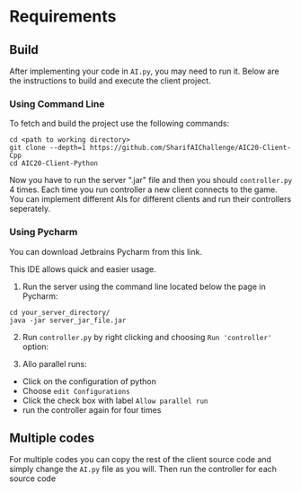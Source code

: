 # Requirements 

## Build

After implementing your code in `AI.py`, you may need to run it. 
Below are the instructions to build and execute the client project.

### Using Command Line

To fetch and build the project use the following commands:

```
cd <path to working directory>
git clone --depth=1 https://github.com/SharifAIChallenge/AIC20-Client-Cpp
cd AIC20-Client-Python
```

Now you have to run the server ".jar" file and then you should `controller.py` 4 times. Each time you run controller a new client connects to the game. You can implement different AIs for different clients and run their controllers seperately.

### Using Pycharm

You can download Jetbrains Pycharm from this link.

This IDE allows quick and easier usage.

1) Run the server using the command line located below the page in Pycharm:
```
cd your_server_directory/
java -jar server_jar_file.jar
```

2) Run `controller.py` by right clicking and choosing `Run 'controller'` option:

3) Allo parallel runs: 
* Click on the configuration of python
* Choose `edit Configurations`
* Click the check box with label `Allow parallel run`
* run the controller again for four times

## Multiple codes

For multiple codes you can copy the rest of the client source code and simply change the `AI.py` file as you will. Then run the controller for each source code


